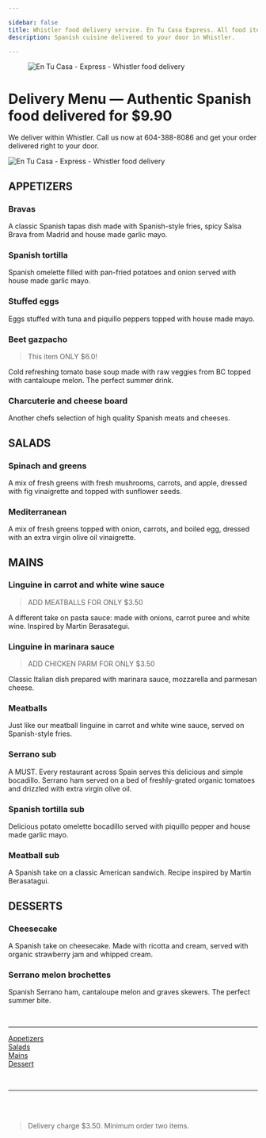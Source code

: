 ```yaml
---

sidebar: false
title: Whistler food delivery service. En Tu Casa Express. All food items $9.90
description: Spanish cuisine delivered to your door in Whistler.

---
```

<figure class="full-width-img">
  <img src="/img/delivery-menu/entucasa-express.jpg" alt="En Tu Casa - Express - Whistler food delivery">
</figure>

# Delivery Menu — Authentic Spanish food delivered for $9.90

We deliver within Whistler. Call us now at 604-388-8086 and get your order delivered right to your door.  

<CallButton/>

![En Tu Casa - Express - Whistler food delivery](/img/home/home-entucasa-express.jpg)


## APPETIZERS

### Bravas  
A classic Spanish tapas dish made with Spanish-style fries, spicy Salsa Brava from Madrid and house made garlic mayo. 

### Spanish tortilla
Spanish omelette filled with pan-fried potatoes and onion served with house made garlic mayo. 

### Stuffed eggs  
Eggs stuffed with tuna and piquillo peppers topped with house made mayo.

### Beet gazpacho 
> This item ONLY $6.0! <Badge text="Awesome" type="success" vertical="top"/> <Badge text="Best Quality" type="warning" vertical="top"/>    

Cold refreshing tomato base soup made with raw veggies from BC topped with cantaloupe melon. The perfect summer drink.

### Charcuterie and cheese board
Another chefs selection of high quality Spanish meats and cheeses.


## SALADS

### Spinach and greens  
A mix of fresh greens with fresh mushrooms, carrots, and apple, dressed with fig vinaigrette and topped with sunflower seeds.
### Mediterranean 
A mix of fresh greens topped with onion, carrots, and boiled egg, dressed with an extra virgin olive oil vinaigrette.


## MAINS

### Linguine in carrot and white wine sauce
> ADD MEATBALLS FOR ONLY $3.50

A different take on pasta sauce: made with onions, carrot puree and white wine. Inspired by Martin Berasategui.

### Linguine in marinara sauce
> ADD CHICKEN PARM FOR ONLY $3.50

Classic Italian dish prepared with marinara sauce, mozzarella and parmesan cheese.

### Meatballs
Just like our meatball linguine in carrot and white wine sauce, served on Spanish-style fries.

### Serrano sub  
A MUST. Every restaurant across Spain serves this delicious and simple bocadillo. Serrano ham served on a bed of freshly-grated organic tomatoes and drizzled with extra virgin olive oil.

### Spanish tortilla sub
Delicious potato omelette bocadillo served with piquillo pepper and house made garlic mayo. 

### Meatball sub
A Spanish take on a classic American sandwich. Recipe inspired by Martin Berasatagui.

## DESSERTS

### Cheesecake
A Spanish take on cheesecake. Made with ricotta and cream, served with organic strawberry jam and whipped cream.
### Serrano melon brochettes
Spanish Serrano ham, cantaloupe melon and graves skewers. The perfect summer bite.

<br/>

<hr>

[Appetizers](#appetizers)  
[Salads](#salads)   
[Mains](#mains)  
[Dessert](#desserts)  


<br/>

<hr>

<br/>
<br/>


>Delivery charge $3.50. Minimum order two items.
